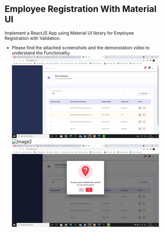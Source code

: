 # Employee Registration With Material UI 
Implement a ReactJS App using Material UI library for Employee Registration with Validation.

- Please find the attached screenshots and the demonstation video to understand the Functionality.
![image1](./1.jpg)
![image2](/.2.jpg)
![image3](./3.jpg)

